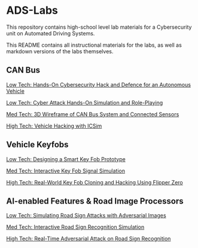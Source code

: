 # ADS-Labs

This repository contains high-school level lab materials for a Cybersecurity unit on Automated Driving Systems. 

This README contains all instructional materials for the labs, as well as markdown versions of the labs themselves. 

## CAN Bus
[Low Tech: Hands-On Cybersecurity Hack and Defence for an Autonomous Vehicle](labs/CANB_LT1.md)

[Low Tech: Cyber Attack Hands-On Simulation and Role-Playing](labs/CANB_LT2.md)

[Med Tech: 3D Wireframe of CAN Bus System and Connected Sensors](labs/CANB_MT.md)

[High Tech: Vehicle Hacking with ICSim](labs/CANB_HT.md)


## Vehicle Keyfobs
[Low Tech: Designing a Smart Key Fob Prototype](labs/KF_LT.md)

[Med Tech: Interactive Key Fob Signal Simulation](labs/KF_MT.md)

[High Tech: Real-World Key Fob Cloning and Hacking Using Flipper Zero](labs/KF_HT.md)


## AI-enabled Features & Road Image Processors

[Low Tech: Simulating Road Sign Attacks with Adversarial Images](labs/AI_LT.md)

[Med Tech: Interactive Road Sign Recognition Simulation](labs/AI_MT.md)

[High Tech: Real-Time Adversarial Attack on Road Sign Recognition](labs/AI_HT.md)

